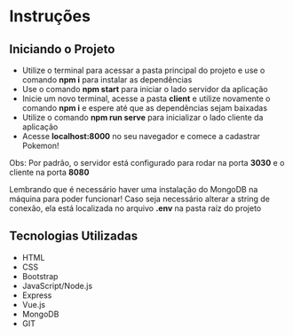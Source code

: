# Instruções

## Iniciando o Projeto

- Utilize o terminal para acessar a pasta principal do projeto e use o comando **npm i** para instalar as dependências
- Use o comando **npm start** para iniciar o lado servidor da aplicação
- Inicie um novo terminal, acesse a pasta **client** e utilize novamente o comando **npm i** e espere até que as dependências sejam baixadas
- Utilize o comando **npm run serve** para inicializar o lado cliente da aplicação
- Acesse **localhost:8000** no seu navegador e comece a cadastrar Pokemon!

Obs: Por padrão, o servidor está configurado para rodar na porta **3030** e o cliente na porta **8080**

Lembrando que é necessário haver uma instalação do MongoDB na máquina para poder funcionar!
Caso seja necessário alterar a string de conexão, ela está localizada no arquivo **.env** na pasta raíz do projeto

## Tecnologias Utilizadas

- HTML
- CSS
- Bootstrap
- JavaScript/Node.js
- Express
- Vue.js
- MongoDB
- GIT
